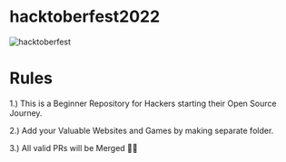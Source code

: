 # hacktoberfest2022

![hacktoberfest](https://user-images.githubusercontent.com/87773889/194471700-08a2fa10-9799-423b-addc-6044a1dca64a.png)

# Rules
1.) This is a Beginner Repository for Hackers starting their Open Source Journey.

2.) Add your Valuable Websites and Games by making separate folder.

3.) All valid PRs will be Merged 🎊😎

